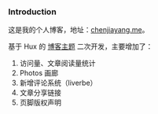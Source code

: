 ### Introduction 

这是我的个人博客，地址：[chenjiayang.me](https://chenjiayang.me)。

基于 Hux 的 [博客主题](https://github.com/Huxpro/huxpro.github.io) 二次开发，主要增加了：
1. 访问量、文章阅读量统计
2. Photos 画廊
3. 新增评论系统（liverbe）
4. 文章分享链接
5. 页脚版权声明

